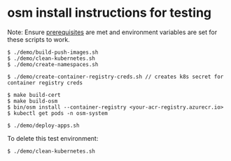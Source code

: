 # osm install instructions for testing

Note: Ensure [prerequisites](https://github.com/open-service-mesh/osm/blob/master/DEMO.md#prerequisites) are met and environment variables are set for these scripts to work.

```console
$ ./demo/build-push-images.sh
$ ./demo/clean-kubernetes.sh
$ ./demo/create-namespaces.sh

$ ./demo/create-container-registry-creds.sh // creates k8s secret for container registry creds

$ make build-cert
$ make build-osm
$ bin/osm install --container-registry <your-acr-registry.azurecr.io>
$ kubectl get pods -n osm-system

$ ./demo/deploy-apps.sh

```

To delete this test environment:
```console
$ ./demo/clean-kubernetes.sh
```
